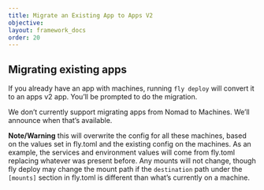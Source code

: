 ```yaml
---
title: Migrate an Existing App to Apps V2
objective: 
layout: framework_docs
order: 20
---
```



## Migrating existing apps

If you already have an app with machines, running `fly deploy` will convert it to an apps v2 app. You’ll be prompted to do the migration.

We don’t currently support migrating apps from Nomad to Machines. We’ll announce when that’s available.

**Note/Warning** this will overwrite the config for all these machines, based on the values set in fly.toml and the existing config on the machines. As an example, the services and environment values will come from fly.toml replacing whatever was present before. Any mounts will not change, though fly deploy may change the mount path if the `destination` path under the `[mounts]` section in fly.toml is different than what’s currently on a machine.